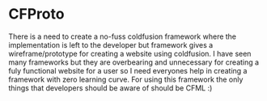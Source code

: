 # CFProto
There is a need to create a no-fuss coldfusion framework where the implementation is left to the developer but framework gives a wireframe/prototype for creating a website using coldfusion. I have seen many frameworks but they are overbearing and unnecessary for creating a fuly functional website for a user so I need everyones help in creating a framework with zero learning curve. For using this framework the only things that developers should be aware of should be CFML :)
